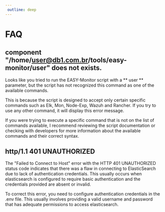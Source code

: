 ```yaml
--- 
 outline: deep 
--- 
```


 # FAQ 

 ## component "/home/user@db1.com.br/tools/easy-monitor/user" does not exists. 

 Looks like you tried to run the EASY-Monitor script with a ** user ** parameter, but the script has not recognized this command as one of the available commands. 

 This is because the script is designed to accept only certain specific commands such as Elk, Mon, Node-Exp, Wazuh and Rancher. If you try to use any other command, it will display this error message. 

 If you were trying to execute a specific command that is not on the list of commands available, I recommend reviewing the script documentation or checking with developers for more information about the available commands and their correct syntax. 

 ## http/1.1 401 UNAUTHORIZED 

 The "Failed to Connect to Host" error with the HTTP 401 UNAUTHORIZED status code indicates that there was a flaw in connecting to ElasticSearch due to lack of authentication credentials. This usually occurs when elasticsearch is configured to require basic authentication and the credentials provided are absent or invalid. 

 To correct this error, you need to configure authentication credentials in the .env file. This usually involves providing a valid username and password that has adequate permissions to access elasticsearch.